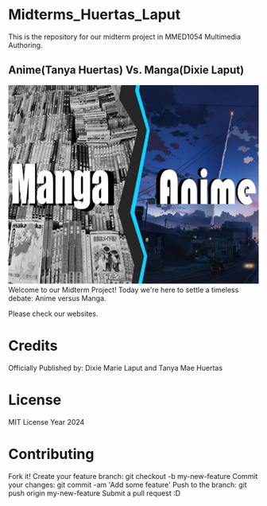 # Midterms_Huertas_Laput
This is the repository for our midterm project in MMED1054 Multimedia Authoring.

## Anime(Tanya Huertas) Vs. Manga(Dixie Laput)
<img src="images/MvsA.jpg" height="400" width="1200" >
Welcome to our Midterm Project! Today we're here to settle a timeless debate: Anime versus Manga. 

Please check our websites.

# Credits
Officially Published by: Dixie Marie Laput and Tanya Mae Huertas

# License
MIT License Year 2024

# Contributing
Fork it!
Create your feature branch: git checkout -b my-new-feature
Commit your changes: git commit -am 'Add some feature'
Push to the branch: git push origin my-new-feature
Submit a pull request :D